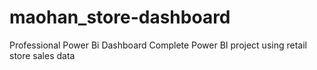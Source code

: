 # maohan_store-dashboard
Professional Power Bi Dashboard  Complete Power BI project using retail store sales data
